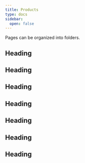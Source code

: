 ```yaml
---
title: Products
type: docs
sidebar:
  open: false
---
```


Pages can be organized into folders.

## Heading

## Heading

## Heading

## Heading

## Heading

## Heading

## Heading
